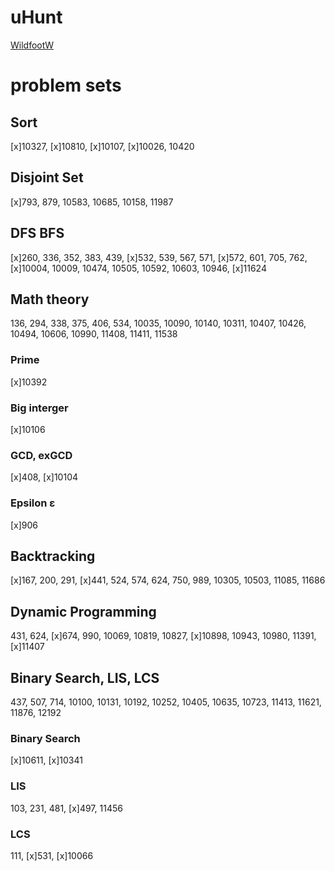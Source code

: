 # uHunt
[WildfootW](https://uhunt.onlinejudge.org/id/770322)

# problem sets
## Sort
[x]10327, [x]10810, [x]10107, [x]10026, 10420

## Disjoint Set
[x]793, 879, 10583, 10685, 10158, 11987

## DFS BFS
[x]260, 336, 352, 383, 439, [x]532, 539, 567, 571, [x]572, 601, 705, 762, [x]10004, 10009, 10474, 10505, 10592, 10603, 10946, [x]11624

## Math theory
136, 294, 338, 375, 406, 534, 10035, 10090, 10140, 10311, 10407, 10426, 10494, 10606, 10990, 11408, 11411, 11538

### Prime
[x]10392

### Big interger
[x]10106

### GCD, exGCD
[x]408, [x]10104

### Epsilon ε
[x]906

## Backtracking
[x]167, 200, 291, [x]441, 524, 574, 624, 750, 989, 10305, 10503, 11085, 11686

## Dynamic Programming
431, 624, [x]674, 990, 10069, 10819, 10827, [x]10898, 10943, 10980, 11391, [x]11407

## Binary Search, LIS, LCS
437, 507, 714, 10100, 10131, 10192, 10252, 10405, 10635, 10723, 11413, 11621, 11876, 12192

### Binary Search
[x]10611, [x]10341

### LIS
103, 231, 481, [x]497, 11456

### LCS
111, [x]531, [x]10066
